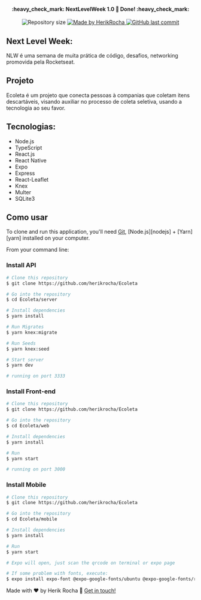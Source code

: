 <h4 align="center"> 
	:heavy_check_mark: NextLevelWeek 1.0 🚀 Done! :heavy_check_mark:
</h4>
<p align="center">	

	
  <img alt="Repository size" src="https://img.shields.io/github/repo-size/herikrocha/Ecoleta">
	
  <a href="https://www.linkedin.com/in/herik-rocha/">
    <img alt="Made by HerikRocha" src="https://img.shields.io/badge/made%20by-HerikRocha-%2304D361">
  </a>
  
  <a href="https://github.com/herikrocha/Ecoleta/commits/master">
    <img alt="GitHub last commit" src="https://img.shields.io/github/last-commit/herikrocha/Ecoleta">
  </a> 
</p>

## Next Level Week:

NLW é uma semana de muita prática de código, desafios, networking promovida pela Rocketseat.

## Projeto

Ecoleta é um projeto que conecta pessoas à companias que coletam itens descartáveis, visando auxiliar no processo de coleta seletiva, usando a tecnologia ao seu favor.

## Tecnologias:

- Node.js
- TypeScript
- React.js
- React Native
- Expo
- Express
- React-Leaflet
- Knex
- Multer
- SQLite3

## Como usar

To clone and run this application, you'll need [Git](https://git-scm.com), [Node.js][nodejs] + [Yarn][yarn] installed on your computer.

From your command line:

### Install API 

```bash
# Clone this repository
$ git clone https://github.com/herikrocha/Ecoleta

# Go into the repository
$ cd Ecoleta/server

# Install dependencies
$ yarn install

# Run Migrates
$ yarn knex:migrate

# Run Seeds
$ yarn knex:seed

# Start server
$ yarn dev

# running on port 3333
```

### Install Front-end

```bash
# Clone this repository
$ git clone https://github.com/herikrocha/Ecoleta

# Go into the repository
$ cd Ecoleta/web

# Install dependencies
$ yarn install

# Run
$ yarn start

# running on port 3000
```

### Install Mobile

```bash
# Clone this repository
$ git clone https://github.com/herikrocha/Ecoleta

# Go into the repository
$ cd Ecoleta/mobile

# Install dependencies
$ yarn install

# Run
$ yarn start

# Expo will open, just scan the qrcode on terminal or expo page

# If some problem with fonts, execute:
$ expo install expo-font @expo-google-fonts/ubuntu @expo-google-fonts/roboto

```

Made with ♥ by Herik Rocha :wave: [Get in touch!](https://www.linkedin.com/in/herik-rocha)
